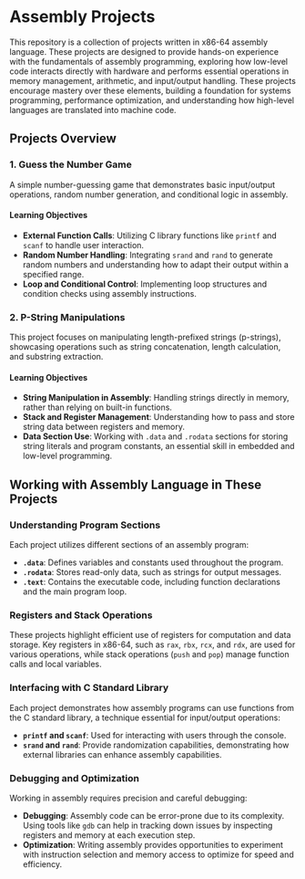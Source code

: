 # Assembly Projects

This repository is a collection of projects written in x86-64 assembly language. These projects are designed to provide hands-on experience with the fundamentals of assembly programming, exploring how low-level code interacts directly with hardware and performs essential operations in memory management, arithmetic, and input/output handling.
These projects encourage mastery over these elements, building a foundation for systems programming, performance optimization, and understanding how high-level languages ​​are translated into machine code.

## Projects Overview

### 1. Guess the Number Game
A simple number-guessing game that demonstrates basic input/output operations, random number generation, and conditional logic in assembly.

#### Learning Objectives
- **External Function Calls**: Utilizing C library functions like `printf` and `scanf` to handle user interaction.
- **Random Number Handling**: Integrating `srand` and `rand` to generate random numbers and understanding how to adapt their output within a specified range.
- **Loop and Conditional Control**: Implementing loop structures and condition checks using assembly instructions.

### 2. P-String Manipulations
This project focuses on manipulating length-prefixed strings (p-strings), showcasing operations such as string concatenation, length calculation, and substring extraction. 

#### Learning Objectives
- **String Manipulation in Assembly**: Handling strings directly in memory, rather than relying on built-in functions.
- **Stack and Register Management**: Understanding how to pass and store string data between registers and memory.
- **Data Section Use**: Working with `.data` and `.rodata` sections for storing string literals and program constants, an essential skill in embedded and low-level programming.

## Working with Assembly Language in These Projects

### Understanding Program Sections
Each project utilizes different sections of an assembly program:
- **`.data`**: Defines variables and constants used throughout the program.
- **`.rodata`**: Stores read-only data, such as strings for output messages.
- **`.text`**: Contains the executable code, including function declarations and the main program loop.

### Registers and Stack Operations
These projects highlight efficient use of registers for computation and data storage. Key registers in x86-64, such as `rax`, `rbx`, `rcx`, and `rdx`, are used for various operations, while stack operations (`push` and `pop`) manage function calls and local variables.

### Interfacing with C Standard Library
Each project demonstrates how assembly programs can use functions from the C standard library, a technique essential for input/output operations:
- **`printf` and `scanf`**: Used for interacting with users through the console.
- **`srand` and `rand`**: Provide randomization capabilities, demonstrating how external libraries can enhance assembly capabilities.

### Debugging and Optimization
Working in assembly requires precision and careful debugging:
- **Debugging**: Assembly code can be error-prone due to its complexity. Using tools like `gdb` can help in tracking down issues by inspecting registers and memory at each execution step.
- **Optimization**: Writing assembly provides opportunities to experiment with instruction selection and memory access to optimize for speed and efficiency.

